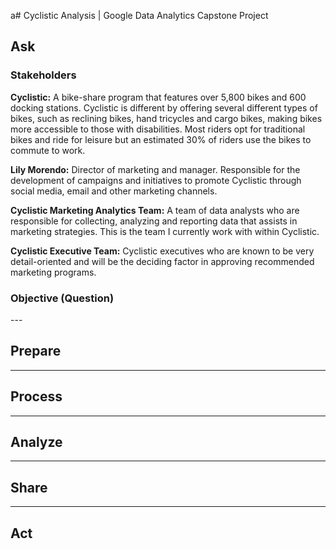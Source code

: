 a# Cyclistic Analysis | Google Data Analytics Capstone Project



## Ask  
  
### Stakeholders  

__Cyclistic:__ A bike-share program that features over 5,800 bikes and 600 docking stations. Cyclistic is different by offering several different types of bikes, such as reclining bikes, hand tricycles and cargo bikes, making bikes more accessible to those with disabilities. Most riders opt for traditional bikes and ride for leisure but an estimated 30% of riders use the bikes to commute to work.

__Lily Morendo:__ Director of marketing and manager. Responsible for the development of campaigns and initiatives to promote Cyclistic through social media, email and other marketing channels.

__Cyclistic Marketing Analytics Team:__ A team of data analysts who are responsible for collecting, analyzing and reporting data that assists in marketing strategies. This is the team I currently work with within Cyclistic.  

__Cyclistic Executive Team:__ Cyclistic executives who are known to be very detail-oriented and will be the deciding factor in approving recommended marketing programs.


### Objective (Question)  
<p>

</p>
---

## Prepare  
---

## Process  
---

## Analyze  
---

## Share  
---

## Act  
